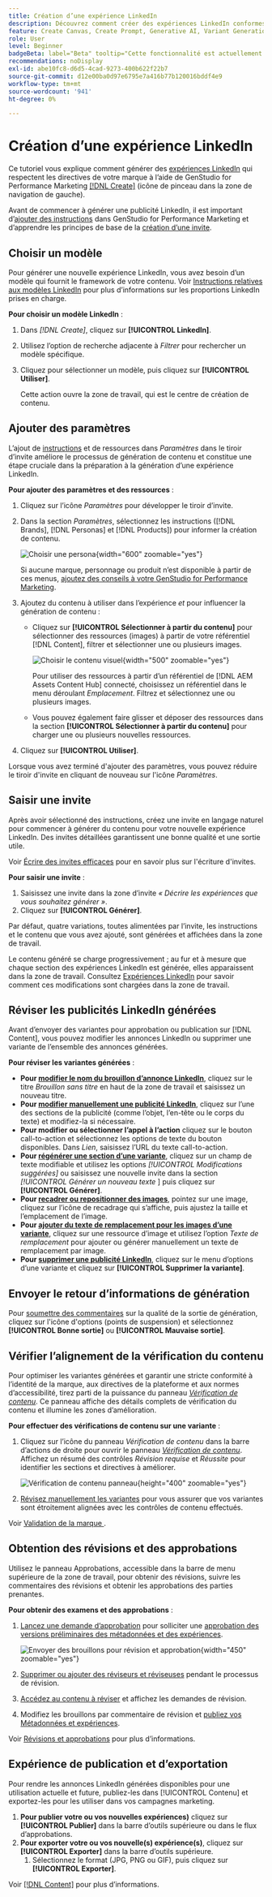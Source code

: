 ```yaml
---
title: Création d’une expérience LinkedIn
description: Découvrez comment créer des expériences LinkedIn conformes à la marque avec Adobe GenStudio for Performance Marketing.
feature: Create Canvas, Create Prompt, Generative AI, Variant Generation, Content Generation
role: User
level: Beginner
badgeBeta: label="Beta" tooltip="Cette fonctionnalité est actuellement disponible dans Beta, de sorte que certaines d’entre elles peuvent être limitées ou susceptibles d’être modifiées."
recommendations: noDisplay
exl-id: abe10fc8-d6d5-4cad-9273-400b622f22b7
source-git-commit: d12e00ba0d97e6795e7a416b77b120016bddf4e9
workflow-type: tm+mt
source-wordcount: '941'
ht-degree: 0%

---
```


# Création d’une expérience LinkedIn

Ce tutoriel vous explique comment générer des [expériences LinkedIn](/help/user-guide/create/meta-experiences.md) qui respectent les directives de votre marque à l’aide de GenStudio for Performance Marketing [[!DNL Create]](/help/user-guide/create/overview.md) (icône de pinceau dans la zone de navigation de gauche).

Avant de commencer à générer une publicité LinkedIn, il est important d’[ajouter des instructions](/help/user-guide/guidelines/add-guidelines.md) dans GenStudio for Performance Marketing et d’apprendre les principes de base de la [création d’une invite](/help/user-guide/effective-prompts.md).

## Choisir un modèle

Pour générer une nouvelle expérience LinkedIn, vous avez besoin d’un modèle qui fournit le framework de votre contenu. Voir [Instructions relatives aux modèles LinkedIn](/help/user-guide/templates/linkedin-template.md) pour plus d’informations sur les proportions LinkedIn prises en charge.

**Pour choisir un modèle LinkedIn** :

1. Dans _[!DNL Create]_, cliquez sur **[!UICONTROL LinkedIn]**.
1. Utilisez l’option de recherche adjacente à _Filtrer_ pour rechercher un modèle spécifique.
1. Cliquez pour sélectionner un modèle, puis cliquez sur **[!UICONTROL Utiliser]**.

   Cette action ouvre la zone de travail, qui est le centre de création de contenu.

## Ajouter des paramètres

L’ajout de [instructions](/help/user-guide/guidelines/overview.md) et de ressources dans _Paramètres_ dans le tiroir d’invite améliore le processus de génération de contenu et constitue une étape cruciale dans la préparation à la génération d’une expérience LinkedIn.

**Pour ajouter des paramètres et des ressources** :

1. Cliquez sur l’icône _Paramètres_ pour développer le tiroir d’invite.
1. Dans la section _Paramètres_, sélectionnez les instructions ([!DNL Brands], [!DNL Personas] et [!DNL Products]) pour informer la création de contenu.

   ![Choisir une persona](/help/assets/persona-select.png){width="600" zoomable="yes"}

   Si aucune marque, personnage ou produit n’est disponible à partir de ces menus, [ajoutez des conseils à votre GenStudio for Performance Marketing](/help/user-guide/guidelines/add-guidelines.md).

1. Ajoutez du contenu à utiliser dans l’expérience *et* pour influencer la génération de contenu :
   * Cliquez sur **[!UICONTROL Sélectionner à partir du contenu]** pour sélectionner des ressources (images) à partir de votre référentiel [!DNL Content], filtrer et sélectionner une ou plusieurs images.

     ![Choisir le contenu visuel](/help/assets/content-select-meta.png){width="500" zoomable="yes"}

     Pour utiliser des ressources à partir d’un référentiel de [!DNL AEM Assets Content Hub] connecté, choisissez un référentiel dans le menu déroulant _Emplacement_. Filtrez et sélectionnez une ou plusieurs images.

   * Vous pouvez également faire glisser et déposer des ressources dans la section **[!UICONTROL Sélectionner à partir du contenu]** pour charger une ou plusieurs nouvelles ressources.
1. Cliquez sur **[!UICONTROL Utiliser]**.

Lorsque vous avez terminé d&#39;ajouter des paramètres, vous pouvez réduire le tiroir d&#39;invite en cliquant de nouveau sur l&#39;icône _Paramètres_.

## Saisir une invite

Après avoir sélectionné des instructions, créez une invite en langage naturel pour commencer à générer du contenu pour votre nouvelle expérience LinkedIn. Des invites détaillées garantissent une bonne qualité et une sortie utile.

Voir [Écrire des invites efficaces](/help/user-guide/effective-prompts.md) pour en savoir plus sur l&#39;écriture d&#39;invites.

**Pour saisir une invite** :

1. Saisissez une invite dans la zone d’invite _« Décrire les expériences que vous souhaitez générer »_.
1. Cliquez sur **[!UICONTROL Générer]**.

Par défaut, quatre variations, toutes alimentées par l’invite, les instructions et le contenu que vous avez ajouté, sont générées et affichées dans la zone de travail.

Le contenu généré se charge progressivement ; au fur et à mesure que chaque section des expériences LinkedIn est générée, elles apparaissent dans la zone de travail. Consultez [Expériences LinkedIn](/help/user-guide/create/linkedin-experiences.md#progressive-loading) pour savoir comment ces modifications sont chargées dans la zone de travail.

## Réviser les publicités LinkedIn générées

Avant d’envoyer des variantes pour approbation ou publication sur [!DNL Content], vous pouvez modifier les annonces LinkedIn ou supprimer une variante de l’ensemble des annonces générées.

**Pour réviser les variantes générées** :

* **Pour [modifier le nom du brouillon d’annonce LinkedIn](/help/user-guide/create/manage-variants.md#change-draft-name)**, cliquez sur le titre _Brouillon sans titre_ en haut de la zone de travail et saisissez un nouveau titre.
* **Pour [modifier manuellement une publicité LinkedIn](/help/user-guide/create/manage-variants.md#manually-edit-text)**, cliquez sur l’une des sections de la publicité (comme l’objet, l’en-tête ou le corps du texte) et modifiez-la si nécessaire.
* **Pour modifier ou sélectionner l’appel à l’action** cliquez sur le bouton call-to-action et sélectionnez les options de texte du bouton disponibles. Dans _Lien_, saisissez l’URL du texte call-to-action.
* **Pour [régénérer une section d’une variante](/help/user-guide/create/manage-variants.md#re-generate-sections)**, cliquez sur un champ de texte modifiable et utilisez les options _[!UICONTROL Modifications suggérées]_ ou saisissez une nouvelle invite dans la section _[!UICONTROL Générer un nouveau texte_ &#x200B;] puis cliquez sur **[!UICONTROL Générer]**.
* **Pour [recadrer ou repositionner des images](/help/user-guide/create/manage-variants.md#crop-assets)**, pointez sur une image, cliquez sur l’icône de recadrage qui s’affiche, puis ajustez la taille et l’emplacement de l’image.
* **Pour [ajouter du texte de remplacement pour les images d’une variante](/help/user-guide/create/manage-variants.md#add-alt-text-for-images)**, cliquez sur une ressource d’image et utilisez l’option _Texte de remplacement_ pour ajouter ou générer manuellement un texte de remplacement par image.
* **Pour [supprimer une publicité LinkedIn](/help/user-guide/create/manage-variants.md#delete-variant)**, cliquez sur le menu d’options d’une variante et cliquez sur **[!UICONTROL Supprimer la variante]**.

## Envoyer le retour d’informations de génération

Pour [soumettre des commentaires](/help/user-guide/create/manage-variants.md#generation-feedback) sur la qualité de la sortie de génération, cliquez sur l&#39;icône d&#39;options (points de suspension) et sélectionnez **[!UICONTROL Bonne sortie]** ou **[!UICONTROL Mauvaise sortie]**.

## Vérifier l’alignement de la vérification du contenu

Pour optimiser les variantes générées et garantir une stricte conformité à l’identité de la marque, aux directives de la plateforme et aux normes d’accessibilité, tirez parti de la puissance du panneau [_Vérification de contenu_](/help/user-guide/guidelines/brand-validation.md#content-check-panel). Ce panneau affiche des détails complets de vérification du contenu et illumine les zones d’amélioration.

**Pour effectuer des vérifications de contenu sur une variante** :

1. Cliquez sur l’icône du panneau _Vérification de contenu_ dans la barre d’actions de droite pour ouvrir le panneau [_Vérification de contenu_](/help/user-guide/guidelines/brand-validation.md#content-check-panel). Affichez un résumé des contrôles *Révision requise* et *Réussite* pour identifier les sections et directives à améliorer.

   ![_Vérification de contenu_ panneau](/help/assets/content-check-panel.png){height="400" zoomable="yes"}

1. [Révisez manuellement les variantes](#revise-generated-variants) pour vous assurer que vos variantes sont étroitement alignées avec les contrôles de contenu effectués.

Voir [ Validation de la marque ](/help/user-guide/guidelines/brand-validation.md).

## Obtention des révisions et des approbations

Utilisez le panneau Approbations, accessible dans la barre de menu supérieure de la zone de travail, pour obtenir des révisions, suivre les commentaires des révisions et obtenir les approbations des parties prenantes.

**Pour obtenir des examens et des approbations** :

1. [Lancez une demande d’approbation](/help/user-guide/approvals/request-review.md) pour solliciter une [approbation des versions préliminaires des métadonnées et des expériences](/help/user-guide/approvals/approve-content.md).

   ![Envoyer des brouillons pour révision et approbation](/help/assets/send-approval-meta.png){width="450" zoomable="yes"}

1. [Supprimer ou ajouter des réviseurs et réviseuses](/help/user-guide/approvals/review-and-edit.md#manage-approvals) pendant le processus de révision.
1. [Accédez au contenu à réviser](/help/user-guide/approvals/review-and-edit.md#access-content-for-review) et affichez les demandes de révision.
1. Modifiez les brouillons par commentaire de révision et [publiez vos Métadonnées et expériences](#publish-and-export-experience).

Voir [Révisions et approbations](/help/user-guide/approvals/overview.md) pour plus d’informations.

## Expérience de publication et d’exportation

Pour rendre les annonces LinkedIn générées disponibles pour une utilisation actuelle et future, publiez-les dans [!UICONTROL Contenu] et exportez-les pour les utiliser dans vos campagnes marketing.

1. **Pour publier votre ou vos nouvelles expériences)** cliquez sur **[!UICONTROL Publier]** dans la barre d’outils supérieure ou dans le flux d’approbations.
1. **Pour exporter votre ou vos nouvelle(s) expérience(s)**, cliquez sur **[!UICONTROL Exporter]** dans la barre d’outils supérieure.
   1. Sélectionnez le format (JPG, PNG ou GIF), puis cliquez sur **[!UICONTROL Exporter]**.

Voir [[!DNL Content]](/help/user-guide/content/overview.md#search-and-find-approved-content) pour plus d’informations.
